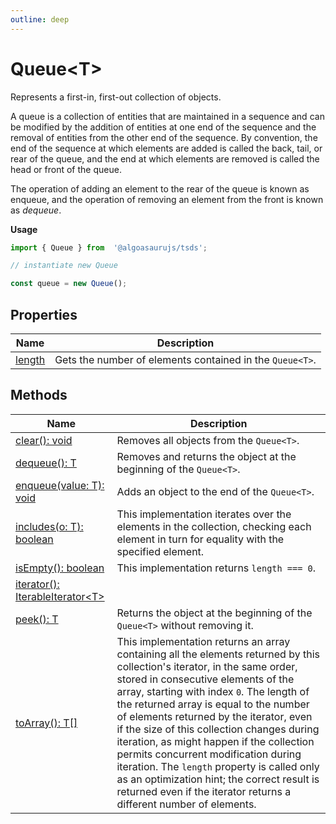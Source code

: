 ```yaml
---
outline: deep
---
```


# ****Queue&lt;T&gt;****

Represents a first-in, first-out collection of objects.

A queue is a collection of entities that are maintained in a sequence and can be modified by the addition of entities at one end of the sequence and the removal of entities from the other end of the sequence. By convention, the end of the sequence at which elements are added is called the back, tail, or rear of the queue, and the end at which elements are removed is called the head or front of the queue.

The operation of adding an element to the rear of the queue is known as enqueue, and the operation of removing an element from the front is known as _dequeue_.

**Usage**

```typescript
import { Queue } from  '@algoasaurujs/tsds';

// instantiate new Queue

const queue = new Queue();
```

## **Properties**

| Name                                               | Description                                              |
| -------------------------------------------------- | -------------------------------------------------------- |
| [length](/data-structures/Queue/properties/length) | Gets the number of elements contained in the `Queue<T>`. |

## **Methods**

| Name                                                                                             | Description                                                                                                                                                                                                                                                                                                                                                                                                                                                                                                                                                                                                 |
| ------------------------------------------------------------------------------------------------ | ----------------------------------------------------------------------------------------------------------------------------------------------------------------------------------------------------------------------------------------------------------------------------------------------------------------------------------------------------------------------------------------------------------------------------------------------------------------------------------------------------------------------------------------------------------------------------------------------------------- |
| [clear&lpar;&rpar;&colon; void](/data-structures/Queue/methods/clear)                            | Removes all objects from the `Queue<T>`.                                                                                                                                                                                                                                                                                                                                                                                                                                                                                                                                                                    |
| [dequeue&lpar;&rpar;&colon; T](/data-structures/Queue/methods/dequeue)                           | Removes and returns the object at the beginning of the `Queue<T>`.                                                                                                                                                                                                                                                                                                                                                                                                                                                                                                                                          |
| [enqueue&lpar;value&colon; T&rpar;&colon; void](/data-structures/Queue/methods/enqueue)          | Adds an object to the end of the `Queue<T>`.                                                                                                                                                                                                                                                                                                                                                                                                                                                                                                                                                                |
| [includes&lpar;o&colon; T&rpar;&colon; boolean](/data-structures/Queue/methods/includes)         | This implementation iterates over the elements in the collection, checking each element in turn for equality with the specified element.                                                                                                                                                                                                                                                                                                                                                                                                                                                                    |
| [isEmpty&lpar;&rpar;&colon; boolean](/data-structures/Queue/methods/isEmpty)                     | This implementation returns `length === 0`.                                                                                                                                                                                                                                                                                                                                                                                                                                                                                                                                                                 |
| [iterator&lpar;&rpar;&colon; IterableIterator&lt;T&gt;](/data-structures/Queue/methods/iterator) |                                                                                                                                                                                                                                                                                                                                                                                                                                                                                                                                                                                                             |
| [peek&lpar;&rpar;&colon; T](/data-structures/Queue/methods/peek)                                 | Returns the object at the beginning of the `Queue<T>` without removing it.                                                                                                                                                                                                                                                                                                                                                                                                                                                                                                                                  |
| [toArray&lpar;&rpar;&colon; T&lsqb;&rsqb;](/data-structures/Queue/methods/toArray)               | This implementation returns an array containing all the elements returned by this collection's iterator, in the same order, stored in consecutive elements of the array, starting with index `0`. The length of the returned array is equal to the number of elements returned by the iterator, even if the size of this collection changes during iteration, as might happen if the collection permits concurrent modification during iteration. The `length` property is called only as an optimization hint; the correct result is returned even if the iterator returns a different number of elements. |

